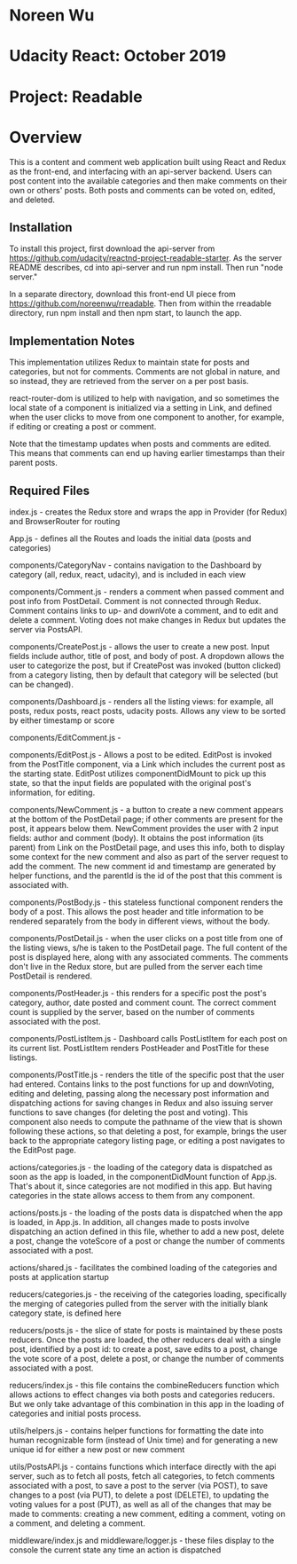 # Noreen Wu
# Udacity React: October 2019
# Project: Readable

# Overview

This is a content and comment web application built using React and Redux as the front-end,
and interfacing with an api-server backend. Users can post content into the available categories
and then make comments on their own or others' posts. Both posts and comments can be voted on,
edited, and deleted.


## Installation

To install this project, first download the api-server from
https://github.com/udacity/reactnd-project-readable-starter.
As the server README describes, cd into api-server and run npm install.
Then run "node server."

In a separate directory, download this front-end UI piece from
https://github.com/noreenwu/rreadable.
Then from within the rreadable directory, run npm install and
then npm start, to launch the app.


## Implementation Notes

This implementation utilizes Redux to maintain state for posts and categories, but not for comments.
Comments are not global in nature, and so instead, they are retrieved from the server on a per post basis.

react-router-dom is utilized to help with navigation, and so sometimes the local state of
a component is initialized via a setting in Link, and defined when the user clicks to move from
one component to another, for example, if editing or creating a post or comment.

Note that the timestamp updates when posts and comments are edited. This means that comments can end up
having earlier timestamps than their parent posts.


## Required Files

index.js - creates the Redux store and wraps the app in Provider (for Redux) and BrowserRouter for routing

App.js - defines all the Routes and loads the initial data (posts and categories)

components/CategoryNav - contains navigation to the Dashboard by category (all, redux, react, udacity),
    and is included in each view


components/Comment.js - renders a comment when passed comment and post info from PostDetail. Comment
    is not connected through Redux. Comment contains links to up- and downVote a comment, and to
    edit and delete a comment. Voting does not make changes in Redux but updates the server via PostsAPI.


components/CreatePost.js - allows the user to create a new post. Input fields include author, title of post,
    and body of post. A dropdown allows the user to categorize the post, but if CreatePost was invoked
    (button clicked) from a category listing, then by default that category will be selected (but can be changed).

components/Dashboard.js - renders all the listing views: for example, all posts, redux posts, react posts, udacity posts.
    Allows any view to be sorted by either timestamp or score


components/EditComment.js -


components/EditPost.js - Allows a post to be edited. EditPost is invoked from the PostTitle component, via a Link which
   includes the current post as the starting state. EditPost utilizes componentDidMount to pick up this state, so
   that the input fields are populated with the original post's information, for editing.


components/NewComment.js -  a button to create a new comment appears at the bottom of the PostDetail page; if other
   comments are present for the post, it appears below them. NewComment provides the user with 2 input fields:
   author and comment (body). It obtains the post information (its parent) from Link on the PostDetail page, and
   uses this info, both to display some context for the new comment and also as part of the server request to add
   the comment. The new comment id and timestamp are generated by helper functions, and the parentId is the id of the post
   that this comment is associated with.

components/PostBody.js - this stateless functional component renders the body of a post. This allows the post header
   and title information to be rendered separately from the body in different views, without the body.

components/PostDetail.js - when the user clicks on a post title from one of the listing views, s/he is taken to
   the PostDetail page. The full content of the post is displayed here, along with any associated comments. The
   comments don't live in the Redux store, but are pulled from the server each time PostDetail is rendered.


components/PostHeader.js - this renders for a specific post the post's category, author, date posted and comment count.
   The correct comment count is supplied by the server, based on the number of comments associated with the post.


components/PostListItem.js - Dashboard calls PostListItem for each post on its current list. PostListItem renders
    PostHeader and PostTitle for these listings.


components/PostTitle.js - renders the title of the specific post that the user had entered. Contains links to the
    post functions for up and downVoting, editing and deleting, passing along the necessary post information
    and dispatching actions for saving changes in Redux and also issuing server functions to save changes
    (for deleting the post and voting). This component also needs to compute the pathname of the view that is shown
    following these actions, so that deleting a post, for example, brings the user back to the appropriate category
    listing page, or editing a post navigates to the EditPost page.


actions/categories.js - the loading of the category data is dispatched as soon as the app is loaded, in the
    componentDidMount function of App.js. That's about it, since categories are not modified in this app.
    But having categories in the state allows access to them from any component.

actions/posts.js - the loading of the posts data is dispatched when the app is loaded, in App.js. In addition,
    all changes made to posts involve dispatching an action defined in this file, whether to add a new post,
    delete a post, change the voteScore of a post or change the number of comments associated with a post.

actions/shared.js - facilitates the combined loading of the categories and posts at application startup

reducers/categories.js - the receiving of the categories loading, specifically the merging of categories
     pulled from the server with the initially blank category state, is defined here

reducers/posts.js - the slice of state for posts is maintained by these posts reducers. Once the posts are
     loaded, the other reducers deal with a single post, identified by a post id: to create a post,
     save edits to a post, change the vote score of a post, delete a post, or change the number of comments
     associated with a post.

reducers/index.js - this file contains the combineReducers function which allows actions to effect changes
     via both posts and categories reducers. But we only take advantage of this combination in this app
     in the loading of categories and initial posts process.

utils/helpers.js - contains helper functions for formatting the date into human recognizable form
    (instead of Unix time) and for generating a new unique id for either a new post or new comment

utils/PostsAPI.js - contains functions which interface directly with the api server, such as
    to fetch all posts, fetch all categories, to fetch comments associated with a post, to save a post
    to the server (via POST), to save changes to a post (via PUT), to delete a post (DELETE), to
    updating the voting values for a post (PUT), as well as all of the changes that may be made
    to comments: creating a new comment, editing a comment, voting on a comment, and deleting a comment.

middleware/index.js and middleware/logger.js - these files display to the console the current state any time
    an action is dispatched
